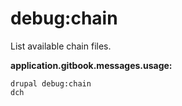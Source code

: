 # debug:chain
List available chain files.

**application.gitbook.messages.usage:**
```
drupal debug:chain
dch
```
